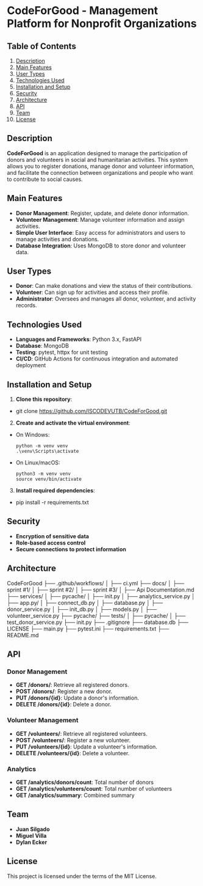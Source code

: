 # CodeForGood - Management Platform for Nonprofit Organizations

## Table of Contents

1. [Description](#description)
2. [Main Features](#main-features)
3. [User Types](#user-types)
4. [Technologies Used](#technologies-used)
5. [Installation and Setup](#installation-and-setup)
6. [Security](#security)
7. [Architecture](#architecture)
8. [API](#api)
9. [Team](#team)
10. [License](#license)

## Description

**CodeForGood** is an application designed to manage the participation of donors and volunteers in social and humanitarian activities. This system allows you to register donations, manage donor and volunteer information, and facilitate the connection between organizations and people who want to contribute to social causes.

## Main Features

- **Donor Management**: Register, update, and delete donor information.
- **Volunteer Management**: Manage volunteer information and assign activities.
- **Simple User Interface**: Easy access for administrators and users to manage activities and donations.
- **Database Integration**: Uses MongoDB to store donor and volunteer data.

## User Types

- **Donor**: Can make donations and view the status of their contributions.
- **Volunteer**: Can sign up for activities and access their profile.
- **Administrator**: Oversees and manages all donor, volunteer, and activity records.

## Technologies Used

- **Languages and Frameworks**: Python 3.x, FastAPI
- **Database**: MongoDB
- **Testing**: pytest, httpx for unit testing
- **CI/CD**: GitHub Actions for continuous integration and automated deployment

## Installation and Setup

1. **Clone this repository**:
- git clone https://github.com/ISCODEVUTB/CodeForGood.git

2. **Create and activate the virtual environment**:

- On Windows:
  ```
  python -m venv venv
  .\venv\Scripts\activate
  ```

- On Linux/macOS:
  ```
  python3 -m venv venv
  source venv/bin/activate
  ```

3. **Install required dependencies**:
- pip install -r requirements.txt

## Security

- **Encryption of sensitive data**
- **Role-based access control**
- **Secure connections to protect information**

## Architecture
CodeForGood
├── .github/workflows/
│ ├── ci.yml
├── docs/
│ ├── sprint #1/
│ ├── sprint #2/
│ ├── sprint #3/
│ ├── Api Documentation.md
├── services/
│ ├── pycache/
│ ├── init.py
│ ├── analytics_service.py
│ ├── app.py/
│ ├── connect_db.py
│ ├── database.py
│ ├── donor_service.py
│ ├── init_db.py
│ ├── models.py
│ ├── volunteer_service.py
├── pycache/
├── tests/
│ ├── pycache/
│ ├── test_donor_service.py
├── init.py
├── .gitignore
├── database.db
├── LICENSE
├── main.py
├── pytest.ini
├── requirements.txt
├── README.md

## API

### Donor Management

- **GET /donors/**: Retrieve all registered donors.
- **POST /donors/**: Register a new donor.
- **PUT /donors/{id}**: Update a donor's information.
- **DELETE /donors/{id}**: Delete a donor.

### Volunteer Management

- **GET /volunteers/**: Retrieve all registered volunteers.
- **POST /volunteers/**: Register a new volunteer.
- **PUT /volunteers/{id}**: Update a volunteer's information.
- **DELETE /volunteers/{id}**: Delete a volunteer.

### Analytics

- **GET /analytics/donors/count**: Total number of donors
- **GET /analytics/volunteers/count**: Total number of volunteers
- **GET /analytics/summary**: Combined summary

## Team

- **Juan Silgado**
- **Miguel Villa**
- **Dylan Ecker**

## License

This project is licensed under the terms of the MIT License.